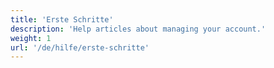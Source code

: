 ```yaml
---
title: 'Erste Schritte'
description: 'Help articles about managing your account.'
weight: 1
url: '/de/hilfe/erste-schritte'
---
```

